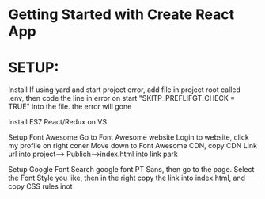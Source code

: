 # Getting Started with Create React App
# SETUP:
Install
If using yard and start project error, add file in project root called .env, then code the line in error on start "SKITP_PREFLIFGT_CHECK = TRUE" into the file. the error will gone

Install ES7 React/Redux on VS

Setup Font Awesome
Go to Font Awesome website
Login to website, click my profile on right coner 
Move down to Font Awesome CDN, copy CDN Link url into project--> Publich-->index.html into link park

Setup Google Font 
Search google font PT Sans, then go to the page.
Select the Font Style you like, then in the right copy the link into index.html, and copy CSS rules inot 


<link href="https://fonts.googleapis.com/css2?family=PT+Sans:wght@700&display=swap" rel="stylesheet">

 